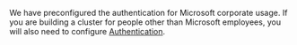 We have preconfigured the authentication for Microsoft corporate usage. If you are building a cluster for people other than Microsoft employees, you will also need to configure [Authentication](Readme.md). 